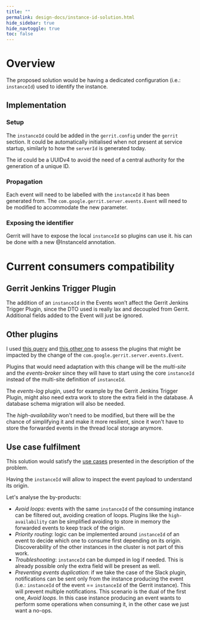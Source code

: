 ```yaml
---
title: ""
permalink: design-docs/instance-id-solution.html
hide_sidebar: true
hide_navtoggle: true
toc: false
---
```


# Overview

The proposed solution would be having a dedicated configuration (i.e.: `instanceId`)
used to identify the instance.

## <a id="implementation"> Implementation

### Setup

The `instanceId` could be added in the `gerrit.config` under the `gerrit` section.
It could be automatically initialised when not present at service startup,
similarly to how the `serverId` is generated today.

The id could be a UUIDv4 to avoid the need of a central authority for the generation
of a unique ID.

### Propagation

Each event will need to be labelled with the `instanceId` it has been
generated from.
The `com.google.gerrit.server.events.Event` will need to be modified to accommodate
the new parameter.

### Exposing the identifier

Gerrit will have to expose the local `instanceId` so plugins can use it.
his can be done with a new @InstanceId annotation.

# Current consumers compatibility

## Gerrit Jenkins Trigger Plugin

The addition of an `instanceId` in the Events won’t affect the Gerrit Jenkins
Trigger Plugin, since the DTO used is really lax and decoupled from Gerrit.
Additional fields added to the Event will just be ignored.

## Other plugins

I used [this query](https://cs.bazel.build/search?q=r%3Aplugin++com.google.gerrit.server.events.Event&num=200)
and [this other one](https://github.com/search?l=Java&q=org%3AGerritForge+%22events.Event%22+NOT+Test&type=Code)
to assess the plugins that might be impacted by the change of the
`com.google.gerrit.server.events.Event`.

Plugins that would need adaptation with this change will be the
_multi-site_ and the _events-broker_ since they will have to start using the core
`instanceId` instead of the multi-site definition of `instanceId`.

The _events-log_ plugin, used for example by the Gerrit Jenkins Trigger Plugin,
might also need extra work to store the extra field in the database.
A database schema migration will also be needed.

The _high-availability_ won't need to be modified, but there will be the chance
of simplifying it and make it more resilient, since it won't have to store the
forwarded events in the thread local storage anymore.

## <a id="use-case-fulfilment"> Use case fulfilment

This solution would satisfy the [use cases](/design-docs/instance-id-use-cases.md)
presented in the description of the problem.

Having the `instanceId` will allow to inspect the event payload to understand its origin.

Let's analyse the by-products:

* _Avoid loops:_ events with the same `instanceId` of the consuming instance
can be filtered out, avoiding creation of loops. Plugins like the `high-availability`
can be simplified avoiding to store in memory the forwarded events to keep track
of the origin.
* _Priority routing_: logic can be implemented around `instanceId` of an event to
decide which one to consume first depending on its origin.
Discoverability of the other instances in the cluster is not part of this work.
* _Troubleshooting_: `instanceId` can be dumped in log if needed. This is already possible
only the extra field will be present as well.
* _Preventing events duplication_: if we take the case of the Slack plugin, notifications
can be sent only from the instance producing the event
(i.e.: `instanceId` of the event == `instanceId` of the Gerrit instance). This will
prevent multiple notifications.
This scenario is the dual of the first one, _Avoid loops_.
In this case instance producing an event wants to perform some operations when
consuming it, in the other case we just want a no-ops.

